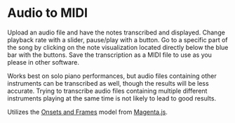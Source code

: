 # Audio to MIDI

Upload an audio file and have the notes transcribed and displayed. Change playback rate with a slider, pause/play with a button. Go to a specific part of the song by clicking on the note visualization located directly below the blue bar with the buttons. Save the transcription as a MIDI file to use as you please in other software.

Works best on solo piano performances, but audio files containing other instruments can be transcribed as well, though the results will be less accurate. Trying to transcribe audio files containing multiple different instruments playing at the same time is not likely to lead to good results.

Utilizes the [Onsets and Frames](https://magenta.tensorflow.org/onsets-frames) model from [Magenta.js](https://magenta.tensorflow.org/). 
